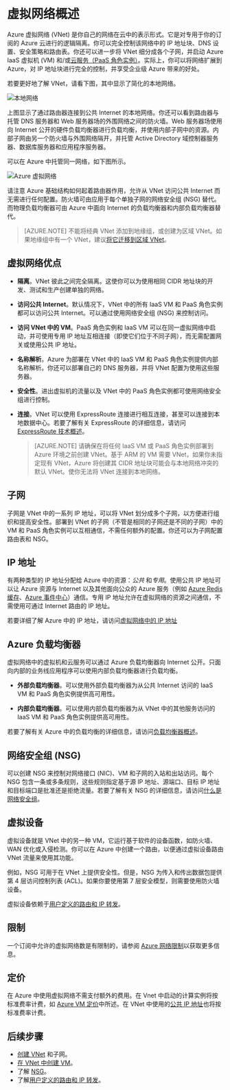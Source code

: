 <properties
   pageTitle="Azure 虚拟网络 (VNet) 概述"
   description="了解 Azure 中的虚拟网络 (VNet)。"
   services="virtual-network"
   documentationCenter="na"
   authors="telmosampaio"
   manager="carmonm"
   editor="tysonn" />
<tags
   ms.service="virtual-network"
   ms.devlang="na"
   ms.topic="get-started-article"
   ms.tgt_pltfrm="na"
   ms.workload="infrastructure-services"
   ms.date="03/15/2016"
   wacn.date="12/12/2016"
   ms.author="jdial" />

# 虚拟网络概述

Azure 虚拟网络 (VNet) 是你自己的网络在云中的表示形式。它是对专用于你的订阅的 Azure 云进行的逻辑隔离。你可以完全控制该网络中的 IP 地址块、DNS 设置、安全策略和路由表。你还可以进一步将 VNet 细分成各个子网，并启动 Azure IaaS 虚拟机 (VM) 和/或[云服务（PaaS 角色实例）](/documentation/articles/cloud-services-choose-me/)。实际上，你可以将网络扩展到 Azure，对 IP 地址块进行完全的控制，并享受企业级 Azure 带来的好处。

若要更好地了解 VNet，请看下图，其中显示了简化的本地网络。

![本地网络](./media/virtual-networks-overview/figure01.png)

上图显示了通过路由器连接到公共 Internet 的本地网络。你还可以看到路由器与托管 DNS 服务器和 Web 服务器场的外围网络之间的防火墙。Web 服务器场使用向 Internet 公开的硬件负载均衡器进行负载均衡，并使用内部子网中的资源。内部子网由另一个防火墙与外围网络隔开，并托管 Active Directory 域控制器服务器、数据库服务器和应用程序服务器。

可以在 Azure 中托管同一网络，如下图所示。

![Azure 虚拟网络](./media/virtual-networks-overview/figure02.png)

请注意 Azure 基础结构如何起着路由器作用，允许从 VNet 访问公共 Internet 而无需进行任何配置。防火墙可由应用于每个单独子网的网络安全组 (NSG) 替代。而物理负载均衡器可由 Azure 中面向 Internet 的负载均衡器和内部负载均衡器替代。

>[AZURE.NOTE] 不能将经典 VNet 添加到地缘组，或创建为区域 VNet。如果地缘组中有一个 VNet，建议[将它迁移到区域 VNet](/documentation/articles/virtual-networks-migrate-to-regional-vnet/)。

## 虚拟网络优点

- **隔离**。VNet 彼此之间完全隔离。这使你可以为使用相同 CIDR 地址块的开发、测试和生产创建单独的网络。

- **访问公共 Internet**。默认情况下，VNet 中的所有 IaaS VM 和 PaaS 角色实例都可以访问公共 Internet。可以通过使用网络安全组 (NSG) 来控制访问。

- **访问 VNet 中的 VM**。PaaS 角色实例和 IaaS VM 可以在同一虚拟网络中启动，并可使用专用 IP 地址互相连接（即使它们位于不同子网），而无需配置网关或使用公共 IP 地址。

- **名称解析**。Azure 为部署在 VNet 中的 IaaS VM 和 PaaS 角色实例提供内部名称解析。你还可以部署自己的 DNS 服务器，并将 VNet 配置为使用这些服务器。

- **安全性**。进出虚拟机的流量以及 VNet 中的 PaaS 角色实例都可使用网络安全组进行控制。

- **连接**。VNet 可以使用 ExpressRoute 连接进行相互连接，甚至可以连接到本地数据中心。若要了解有关 ExpressRoute 的详细信息，请访问 [ExpressRoute 技术概述](/documentation/articles/expressroute-introduction/)。

    >[AZURE.NOTE] 请确保在将任何 IaaS VM 或 PaaS 角色实例部署到 Azure 环境之前创建 VNet。基于 ARM 的 VM 需要 VNet，如果你未指定现有 VNet，Azure 将创建其 CIDR 地址块可能会与本地网络冲突的默认 VNet。使你无法将 VNet 连接到本地网络。

## 子网

子网是 VNet 中的一系列 IP 地址，可以将 VNet 划分成多个子网，以方便进行组织和提高安全性。部署到 VNet 的子网（不管是相同的子网还是不同的子网）中的 VM 和 PaaS 角色实例可以互相通信，不需任何额外的配置。你还可以为子网配置路由表和 NSG。

## IP 地址


有两种类型的 IP 地址分配给 Azure 中的资源：*公共* 和*专用*。使用公共 IP 地址可以让 Azure 资源与 Internet 以及其他面向公众的 Azure 服务（例如 [Azure Redis 缓存](/home/features/redis-cache/)、[Azure 事件中心](/documentation/services/event-hubs/)）通信。专用 IP 地址允许在虚拟网络的资源之间通信，不需使用可通过 Internet 路由的 IP 地址。

若要详细了解 Azure 中的 IP 地址，请访问[虚拟网络中的 IP 地址](/documentation/articles/virtual-network-ip-addresses-overview-classic/)

## Azure 负载均衡器

虚拟网络中的虚拟机和云服务可以通过 Azure 负载均衡器向 Internet 公开。只面向内部的业务线应用程序可以使用内部负载均衡器进行负载均衡。

- **外部负载均衡器**。可以使用外部负载均衡器为从公共 Internet 访问的 IaaS VM 和 PaaS 角色实例提供高可用性。

- **内部负载均衡器**。可以使用内部负载均衡器为从 VNet 中的其他服务访问的 IaaS VM 和 PaaS 角色实例提供高可用性。

若要了解有关 Azure 中的负载均衡的详细信息，请访问[负载均衡器概述](/documentation/articles/load-balancer-overview/)。

## 网络安全组 (NSG)

可以创建 NSG 来控制对网络接口 (NIC)、VM 和子网的入站和出站访问。每个 NSG 包含一条或多条规则，这些规则指定基于源 IP 地址、源端口、目标 IP 地址和目标端口是批准还是拒绝流量。若要了解有关 NSG 的详细信息，请访问[什么是网络安全组](/documentation/articles/virtual-networks-nsg/)。

## 虚拟设备

虚拟设备就是 VNet 中的另一种 VM，它运行基于软件的设备函数，如防火墙、WAN 优化或入侵检测。你可以在 Azure 中创建一个路由，以便通过虚拟设备路由 VNet 流量来使用其功能。

例如，NSG 可用于在 VNet 上提供安全性。但是，NSG 为传入和传出数据包提供第 4 层访问控制列表 (ACL)。如果你要使用第 7 层安全模型，则需要使用防火墙设备。

虚拟设备依赖于[用户定义的路由和 IP 转发](/documentation/articles/virtual-networks-udr-overview/)。

## 限制
一个订阅中允许的虚拟网络数是有限制的，请参阅 [Azure 网络限制](/documentation/articles/azure-subscription-service-limits/#networking-limits)以获取更多信息。

## 定价
在 Azure 中使用虚拟网络不需支付额外的费用。在 Vnet 中启动的计算实例将按标准费率计费，如 [Azure VM 定价](/pricing/details/virtual-machines/)中所述。在 VNet 中使用的[公共 IP 地址](/pricing/details/reserved-ip-addresses/)也将按标准费率计费。

## 后续步骤

- [创建 VNet](/documentation/articles/virtual-networks-create-vnet-classic-portal/) 和子网。
- [在 VNet 中创建 VM](/documentation/articles/virtual-machines-windows-classic-tutorial/)。
- 了解 [NSG](/documentation/articles/virtual-networks-nsg/)。
- 了解[用户定义的路由和 IP 转发](/documentation/articles/virtual-networks-udr-overview/)。

<!---HONumber=Mooncake_Quality_Review_1118_2016-->
